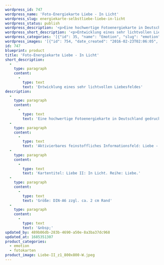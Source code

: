 ```yaml
---
wordpress_id: 747
wordpress_name: 'Foto-Energiekarte Liebe - In Licht'
wordpress_slug: energiekarte-selbstliebe-liebe-in-licht
wordpress_status: publish
wordpress_description: '<p>Eine hochwertige Fotoenergiekarte in Deutschland gedruckt und in Handarbeit laminiert.  Sie ist in Postkartengröße (DIN-A6) gut zu transportieren und kann auch auf den Körper aufgelegt werden.</p><p>Aktivierbares feinstoffliches Informationsfeld: Liebe - Licht - Hoffnung - Schöpferkraft - Achtsamkeit: Ein besonders lichtvolles Energiefeld von Liebe in sich selbst zu entwickeln. Ein Feld der Liebe, in Achtsamkeit für sich und für andere. Dieses Energiefeld kann bewusst einfiießen in die eigenen Handlungen. Gewinnen von Hoffnung und Stärkung der eigenen Schaffenskraft auf Basis von Liebe in ihrer wahrhaftigen Bedeutung.</p><p>Kartentitel: Liebe II: In Licht. Reihe: Liebe.</p><p>Größe: DIN-A6 zzgl. ca. 2 cm Rand<br />Andere Formate sind individuell für Sie innerhalb weniger Tage herstellbar. Bitte kontaktieren Sie uns hierfür unter <a href="mailto:info@elvedenverlag.de">info@elvedenverlag.de</a>.</p><p><a href="https://my.feenbaum.de/anwendung-energiebilder-foto-laminiert/">Anwendungshinweise</a>      <a href="https://my.feenbaum.de/produktinformationen-fotokarten/">Produktinformationen</a></p><p>&nbsp;</p>'
wordpress_short_description: '<p>Entwicklung eines sehr lichtvollen Liebesfeldes<br /><em>Hinweis: Das Wasserzeichen „Elveden Verlag Energiebild“ wird nicht mit gedruckt</em></p>'
wordpress_categories: '[{"id": 35, "name": "Emotion", "slug": "emotion"}, {"id": 23, "name": "Fotokarten", "slug": "fotokarten"}]'
wordpress_images: '[{"id": 754, "date_created": "2016-02-23T02:06:05", "date_created_gmt": "2016-02-23T00:06:05", "date_modified": "2016-02-23T02:06:05", "date_modified_gmt": "2016-02-23T00:06:05", "src": "https://my.feenbaum.de/wp-content/uploads/2016/02/Liebe-II_z1_800x800-W.jpeg", "name": "Liebe II_z1_800x800-W", "alt": ""}]'
id: 747
blueprint: product
title: 'Foto-Energiekarte Liebe - In Licht'
short_description:
  -
    type: paragraph
    content:
      -
        type: text
        text: 'Entwicklung eines sehr lichtvollen Liebesfeldes'
description:
  -
    type: paragraph
    content:
      -
        type: text
        text: 'Eine hochwertige Fotoenergiekarte in Deutschland gedruckt und in Handarbeit laminiert.  Sie ist in Postkartengröße (DIN-A6) gut zu transportieren und kann auch auf den Körper aufgelegt werden.'
  -
    type: paragraph
    content:
      -
        type: text
        text: 'Aktivierbares feinstoffliches Informationsfeld: Liebe - Licht - Hoffnung - Schöpferkraft - Achtsamkeit: Ein besonders lichtvolles Energiefeld von Liebe in sich selbst zu entwickeln. Ein Feld der Liebe, in Achtsamkeit für sich und für andere. Dieses Energiefeld kann bewusst einfiießen in die eigenen Handlungen. Gewinnen von Hoffnung und Stärkung der eigenen Schaffenskraft auf Basis von Liebe in ihrer wahrhaftigen Bedeutung.'
  -
    type: paragraph
    content:
      -
        type: text
        text: 'Kartentitel: Liebe II: In Licht. Reihe: Liebe.'
  -
    type: paragraph
    content:
      -
        type: text
        text: 'Größe: DIN-A6 zzgl. ca. 2 cm Rand'
  -
    type: paragraph
    content:
      -
        type: text
        text: '&nbsp;'
updated_by: 489b06db-283b-4690-a50e-8a3ba37dc968
updated_at: 1685351307
product_categories:
  - emotion
  - fotokarten
product_image: Liebe-II_z1_800x800-W.jpeg
---
```

